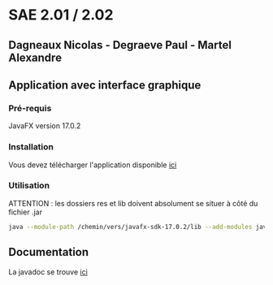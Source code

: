 # SAE 2.01 / 2.02
Dagneaux Nicolas - Degraeve Paul - Martel Alexandre
---

## Application avec interface graphique

### Pré-requis

JavaFX version 17.0.2

### Installation

Vous devez télécharger l'application disponible [ici](https://nextcloud.univ-lille.fr/index.php/s/mSnaDHGyFdB8MPo)

### Utilisation

ATTENTION : les dossiers res et lib doivent absolument se situer à côté du fichier .jar

```Bash
java --module-path /chemin/vers/javafx-sdk-17.0.2/lib --add-modules javafx.controls,javafx.fxml -jar Affectator-SIMULATOR3000.jar
```

## Documentation

La javadoc se trouve [ici](https://sae2.01-2.02.gitlabpages.univ-lille.fr/2023/D1/)
